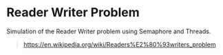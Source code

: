 # Reader Writer Problem  
Simulation of the Reader Writer problem using Semaphore and Threads.  
> https://en.wikipedia.org/wiki/Readers%E2%80%93writers_problem


